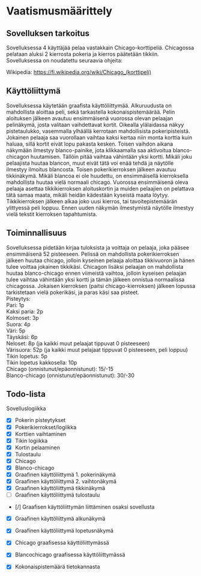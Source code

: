 # Vaatismusmäärittely
## Sovelluksen tarkoitus
Sovelluksessa 4 käyttäjää pelaa vastakkain Chicago-korttipeliä. Chicagossa pelataan aluksi 2 kierrosta pokeria ja kierros päätetään tikkiin. Sovelluksessa on noudatettu seuraavia ohjeita:

Wikipedia: https://fi.wikipedia.org/wiki/Chicago_(korttipeli)

## Käyttöliittymä
Sovelluksessa käytetään graafista käyttöliittymää. Alkuruudusta on mahdollista aloittaa peli, sekä tarkastella kokonaispistemäärää. Pelin aloituksen jälkeen avautuu ensimmäisenä vuorossa olevan pelaajan pelinäkymä, josta valitaan vaihdettavat kortit. Oikealla ylälaidassa näkyy pistetaulukko, vasemmalla ylhäällä kerrotaan mahdollisista pokeripisteistä. Jokainen pelaaja saa vuorollaan vaihtaa kaksi kertaa niin monta korttia kuin haluaa, sillä kortit eivät lopu pakasta kesken. Toisen vaihdon aikana näkymään ilmestyy blanco-painike, jota klikkaamalla saa aktivoitua blanco-chicagon huutamisen. Tällöin pitää vaihtaa vähintään yksi kortti. Mikäli joku pelaajista huutaa blancon, muut eivät tätä voi enää tehdä ja näytölle ilmestyy ilmoitus blancosta. Toisen pokerikierroksen jälkeen avautuu tikkinäkymä. Mikäli blancoa ei ole huudettu, on ensimmäisellä kierroksella mahdollista huutaa vielä normaali chicago. Vuorossa ensimmäisenä oleva pelaaja asettaa tikkikierroksen aloituskortin ja muiden pelaajien on pelattava tätä samaa maata, mikäli heidän kädestään kyseistä maata löytyy. Tikkikierroksen jälkeen alkaa joko uusi kierros, tai tavoitepistemäärän ylittyessä peli loppuu. Ennen uuden näkymän ilmestymistä näytölle ilmestyy vielä tekstit kierroksen tapahtumista.
## Toiminnallisuus
Sovelluksessa pidetään kirjaa tuloksista ja voittaja on pelaaja, joka pääsee ensimmäisenä 52 pisteeseen. Pelissä on mahdollista pokerikierroksen jälkeen huutaa chicago, jolloin kyseinen pelaaja aloittaa tikkivuoron ja hänen tulee voittaa jokainen tikkikäsi. Chicagon lisäksi pelaajan on mahdollista huutaa blanco-chicago ennen viimeistä vaihtoa, jolloin kyseisen pelaajan tulee vaihtaa vähintään yksi kortti ja tämän jälkeen onnistua normaalissa chicagossa. Jokaisen kierroksen (paitsi chicago-kierroksen) jälkeen lopussa tarkistetaan vielä pokerikäsi, ja paras käsi saa pisteet. <br>
Pisteytys: <br>
Pari: 1p <br>
Kaksi paria: 2p <br>
Kolmoset: 3p <br>
Suora: 4p <br>
Väri: 5p <br>
Täyskäsi: 6p <br>
Neloset: 8p (ja kaikki muut pelaajat tippuvat 0 pisteeseen) <br>
Värisuora: 52p (ja kaikki muut pelajaat tippuvat 0 pisteeseen, peli loppuu) <br>
Tikin lopetus: 5p <br>
Tikin lopetus kakkosella: 10p <br>
Chicago (onnistunut/epäonnistunut): 15/-15 <br>
Blanco-chicago (onnistunut/epäonnistunut): 30/-30

## Todo-lista
Sovelluslogiikka
- [x] Pokerin pisteytykset
- [x] Pokerikierrokset/logiikka
- [x] Korttien vaihtaminen
- [x] Tikin logiikka
- [x] Kortin pelaaminen
- [x] Tulostaulu
- [x] Chicago
- [x] Blanco-chicago
- [x] Graafinen käyttöliittymä 1. pokerinäkymä
- [x] Graafinen käyttöliittymä 2. vaihtonäkymä
- [x] Graafinen käyttöliittymä tikkinäkymä
- [ ] Graafinen käyttöliittymä tulostaulu
- [/] Graafisen käyttöliittymän liittäminen osaksi sovellusta
- [x] Graafinen käyttöliittymä alkunäkymä
- [x] Graafinen käyttöliittymä lopetusnäkymä
- [x] Chicago graafisessa käyttöliittymässä
- [x] Blancochicago graafisessa käyttöliittymässä
- [x] Kokonaispistemäärä tietokannasta

